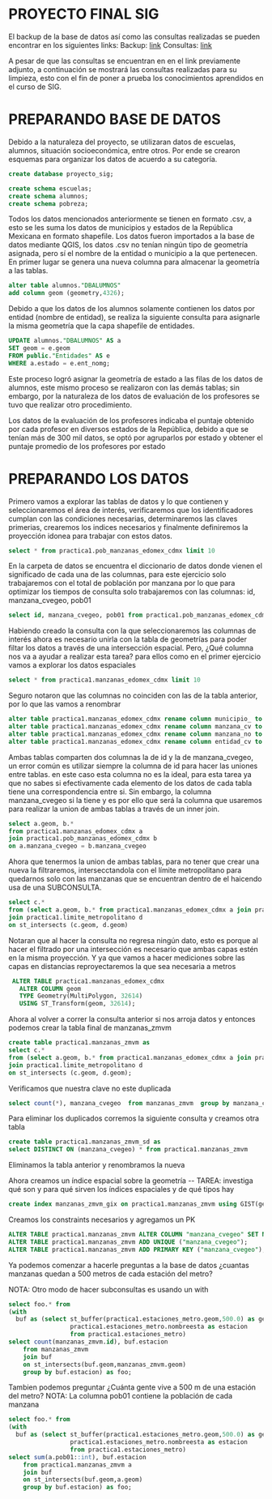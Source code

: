 # PROYECTO FINAL SIG

El backup de la base de datos así como las consultas realizadas se pueden encontrar en los siguientes links:
Backup: [link](https://drive.google.com/file/d/1w_Ox36Pyg6RBx_DcA3C53d5yVtuP6By8/view?usp=drive_link)
Consultas: [link](https://drive.google.com/file/d/16NMO18MGuAoxG5UXnQzLH4f140nzvKe9/view?usp=drive_link)

A pesar de que las consultas se encuentran en en el link previamente adjunto, a continuación se mostrará las consultas realizadas para su limpieza, esto con el fin de poner a prueba los conocimientos aprendidos en el curso de SIG.

# PREPARANDO BASE DE DATOS
Debido a la naturaleza del proyecto, se utilizaran datos de escuelas, alumnos, situación socioeconómica, entre otros. Por ende se crearon esquemas para organizar los datos de acuerdo a su categoría.
``` sql
create database proyecto_sig;

create schema escuelas;
create schema alumnos;
create schema pobreza;
```
Todos los datos mencionados anteriormente se tienen en formato .csv, a esto se les suma los datos de municipios y estados de la República Mexicana en formato shapefile.
Los datos fueron importados a la base de datos mediante QGIS, los datos .csv no tenían ningún tipo de geometría asignada, pero sí el nombre de la entidad o municipio a la que pertenecen.
En primer lugar se genera una nueva columna para almacenar la geometría a las tablas.
``` sql
alter table alumnos."DBALUMNOS"
add column geom (geometry,4326);
```
Debido a que los datos de los alumnos solamente contienen los datos por entidad (nombre de entidad), se realiza la siguiente consulta para asignarle la misma geometría que la capa shapefile de entidades.
``` sql
UPDATE alumnos."DBALUMNOS" AS a
SET geom = e.geom
FROM public."Entidades" AS e
WHERE a.estado = e.ent_nomg;
```
Este proceso logró asignar la geometría de estado a las filas de los datos de alumnos, este mismo proceso se realizaron con las demás tablas; sin embargo, por la naturaleza de los datos de evaluación de los profesores se tuvo que realizar otro procedimiento.

Los datos de la evaluación de los profesores indicaba el puntaje obtenido por cada profesor en diversos estados de la República, debido a que se tenían más de 300 mil datos, se optó por agruparlos por estado y obtener el puntaje promedio de los profesores por estado

# PREPARANDO LOS DATOS

Primero vamos a explorar las tablas de datos y lo que contienen y seleccionaremos el área de interés, verificaremos que los identificadores cumplan con las condiciones necesarias, determinaremos las claves primerias, crearemos los indices necesarios y finalmente definiremos la proyección idonea para trabajar con estos datos. 
 
``` sql
select * from practica1.pob_manzanas_edomex_cdmx limit 10
```

En la carpeta de datos se encuentra el diccionario de datos donde vienen el significado de cada una de las columnas, para este ejercicio solo trabajaremos con el total de población por manzana por lo que para optimizar los tiempos de consulta solo trabajaremos con las columnas: id, manzana_cvegeo, pob01  

``` sql
select id, manzana_cvegeo, pob01 from practica1.pob_manzanas_edomex_cdmx
```
Habiendo creado la consulta con la que seleccionaremos las columnas de interés ahora es necesario unirla con la tabla de geometrías para poder filtar los datos a través de una intersección espacial. Pero, ¿Qué columna nos va a ayudar a realizar esta tarea? para ellos como en el primer ejercicio vamos a explorar los datos espaciales

``` sql
select * from practica1.manzanas_edomex_cdmx limit 10
``` 
Seguro notaron que las columnas no coinciden con las de la tabla anterior, por lo que las vamos a renombrar

``` sql
alter table practica1.manzanas_edomex_cdmx rename column municipio_ to municipio_cvegeo;
alter table practica1.manzanas_edomex_cdmx rename column manzana_cv to manzana_cvegeo;
alter table practica1.manzanas_edomex_cdmx rename column manzana_no to manzana_nombre;
alter table practica1.manzanas_edomex_cdmx rename column entidad_cv to entidad_cvegeo;
``` 

Ambas tablas comparten dos columnas la de id y la de manzana_cvegeo, un error común es utilizar siempre la columna de id para hacer las uniones entre tablas. en este caso esta columna no es la ideal, para esta tarea ya que no sabes si efectivamente cada elemento de los datos de cada tabla tiene una correspondencia entre si. Sin embargo, la columna manzana_cvegeo si la tiene y es por ello que será la columna que usaremos para realizar la union de ambas tablas a través de un inner join. 


``` sql
select a.geom, b.*
from practica1.manzanas_edomex_cdmx a
join practica1.pob_manzanas_edomex_cdmx b
on a.manzana_cvegeo = b.manzana_cvegeo
``` 

Ahora que tenermos la union de ambas tablas, para no tener que crear una nueva la filtraremos, intersecctandola con el límite metropolitano para quedarnos solo con las manzanas que se encuentran dentro de el haicendo usa de una SUBCONSULTA.

``` sql
select c.*
from (select a.geom, b.* from practica1.manzanas_edomex_cdmx a join practica1.pob_manzanas_edomex_cdmx b on a.manzana_cvegeo = b.manzana_cvegeo) as c
join practica1.limite_metropolitano d
on st_intersects (c.geom, d.geom)
```

Notaran que al hacer la consulta no regresa ningún dato, esto es porque al hacer el filtrado por una intersección es necesario que ambas capas estén en la misma proyección. Y ya que vamos a hacer mediciones sobre las capas en distancias reproyectaremos la que sea necesaria a metros

``` sql
 ALTER TABLE practica1.manzanas_edomex_cdmx
   ALTER COLUMN geom
   TYPE Geometry(MultiPolygon, 32614)
   USING ST_Transform(geom, 32614);
``` 

Ahora al volver a correr la consulta anterior si nos arroja datos y entonces podemos crear la tabla final de manzanas_zmvm 

``` sql
create table practica1.manzanas_zmvm as 
select c.*
from (select a.geom, b.* from practica1.manzanas_edomex_cdmx a join practica1.pob_manzanas_edomex_cdmx b on a.manzana_cvegeo = b.manzana_cvegeo) as c
join practica1.limite_metropolitano d
on st_intersects (c.geom, d.geom);
```

Verificamos que nuestra clave no este duplicada

``` sql
select count(*), manzana_cvegeo  from manzanas_zmvm  group by manzana_cvegeo order by count(*) desc;
```

Para eliminar los duplicados corremos la siguiente consulta y creamos otra tabla

``` sql
create table practica1.manzanas_zmvm_sd as
select DISTINCT ON (manzana_cvegeo) * from practica1.manzanas_zmvm
```

Eliminamos la tabla anterior y renombramos la nueva 

Ahora creamos un índice espacial sobre la geometría
-- TAREA: investiga qué son y para qué sirven los índices espaciales y de qué tipos hay

``` sql
create index manzanas_zmvm_gix on practica1.manzanas_zmvm using GIST(geom);
```

Creamos los constraints necesarios y agregamos un PK

``` sql
ALTER TABLE practica1.manzanas_zmvm ALTER COLUMN "manzana_cvegeo" SET NOT NULL;
ALTER TABLE practica1.manzanas_zmvm ADD UNIQUE ("manzana_cvegeo");
ALTER TABLE practica1.manzanas_zmvm ADD PRIMARY KEY ("manzana_cvegeo");
```

Ya podemos comenzar a hacerle preguntas a la base de datos
¿cuantas manzanas quedan a 500 metros de cada estación del metro?

NOTA: Otro modo de hacer subconsultas es usando un with

``` sql
select foo.* from
(with 
  buf as (select st_buffer(practica1.estaciones_metro.geom,500.0) as geom , 
  				 practica1.estaciones_metro.nombreesta as estacion 
  				 from practica1.estaciones_metro)
select count(manzanas_zmvm.id), buf.estacion 
	from manzanas_zmvm 
	join buf 
	on st_intersects(buf.geom,manzanas_zmvm.geom)
	group by buf.estacion) as foo;
```
Tambien podemos preguntar ¿Cuánta gente vive a 500 m de una estación del metro?
NOTA: La columna pob01 contiene la población de cada manzana

``` sql
select foo.* from
(with 
  buf as (select st_buffer(practica1.estaciones_metro.geom,500.0) as geom , 
  				 practica1.estaciones_metro.nombreesta as estacion 
  				 from practica1.estaciones_metro)
select sum(a.pob01::int), buf.estacion 
	from practica1.manzanas_zmvm a
	join buf 
	on st_intersects(buf.geom,a.geom)
	group by buf.estacion) as foo;
  ```
